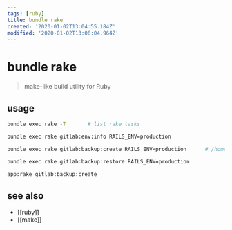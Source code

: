 ```yaml
---
tags: [ruby]
title: bundle rake
created: '2020-01-02T13:04:55.184Z'
modified: '2020-01-02T13:06:04.964Z'
---
```


# bundle rake

> make-like build utility for Ruby

## usage
```sh
bundle exec rake -T       # list rake tasks

bundle exec rake gitlab:env:info RAILS_ENV=production

bundle exec rake gitlab:backup:create RAILS_ENV=production      # /home/git/data/backups/ 

bundle exec rake gitlab:backup:restore RAILS_ENV=production

app:rake gitlab:backup:create
```

## see also
- [[ruby]]
- [[make]]
